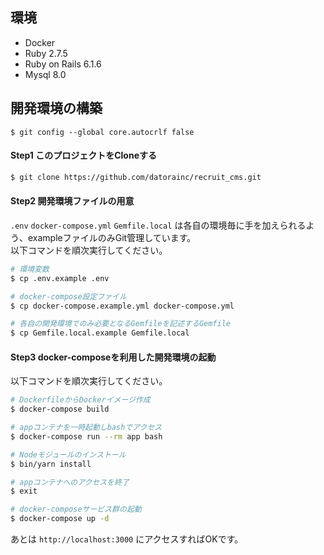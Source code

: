 ## 環境

- Docker
- Ruby 2.7.5
- Ruby on Rails 6.1.6
- Mysql 8.0

## 開発環境の構築
```
$ git config --global core.autocrlf false
```
#### Step1 このプロジェクトをCloneする
```bash
$ git clone https://github.com/datorainc/recruit_cms.git
```
#### Step2 開発環境ファイルの用意

`.env` `docker-compose.yml` `Gemfile.local` は各自の環境毎に手を加えられるよう、exampleファイルのみGit管理しています。  
以下コマンドを順次実行してください。  

```bash
# 環境変数
$ cp .env.example .env

# docker-compose設定ファイル
$ cp docker-compose.example.yml docker-compose.yml

# 各自の開発環境でのみ必要となるGemfileを記述するGemfile
$ cp Gemfile.local.example Gemfile.local
```
#### Step3 docker-composeを利用した開発環境の起動

以下コマンドを順次実行してください。  

```bash
# DockerfileからDockerイメージ作成
$ docker-compose build

# appコンテナを一時起動しbashでアクセス
$ docker-compose run --rm app bash

# Nodeモジュールのインストール
$ bin/yarn install

# appコンテナへのアクセスを終了
$ exit

# docker-composeサービス群の起動
$ docker-compose up -d
```
あとは `http://localhost:3000` にアクセスすればOKです。 



